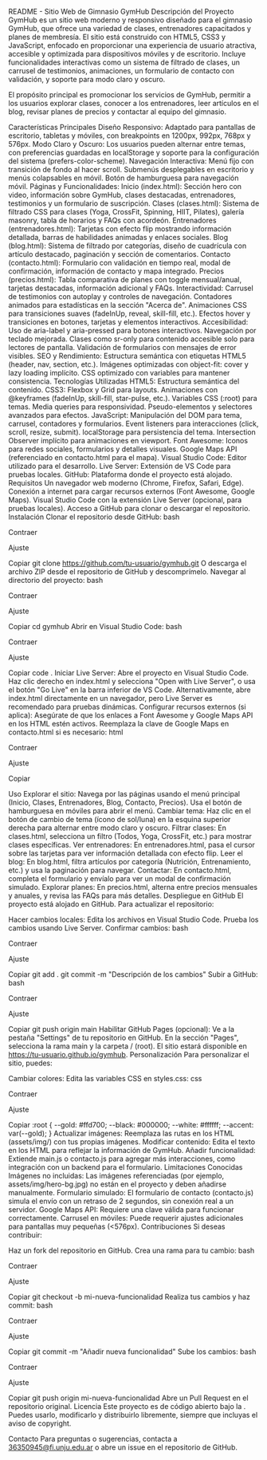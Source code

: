 README - Sitio Web de Gimnasio GymHub
Descripción del Proyecto
GymHub es un sitio web moderno y responsivo diseñado para el gimnasio GymHub, que ofrece una variedad de clases, entrenadores capacitados y planes de membresía. El sitio está construido con HTML5, CSS3 y JavaScript, enfocado en proporcionar una experiencia de usuario atractiva, accesible y optimizada para dispositivos móviles y de escritorio. Incluye funcionalidades interactivas como un sistema de filtrado de clases, un carrusel de testimonios, animaciones, un formulario de contacto con validación, y soporte para modo claro y oscuro.

El propósito principal es promocionar los servicios de GymHub, permitir a los usuarios explorar clases, conocer a los entrenadores, leer artículos en el blog, revisar planes de precios y contactar al equipo del gimnasio.

Características Principales
Diseño Responsivo: Adaptado para pantallas de escritorio, tabletas y móviles, con breakpoints en 1200px, 992px, 768px y 576px.
Modo Claro y Oscuro: Los usuarios pueden alternar entre temas, con preferencias guardadas en localStorage y soporte para la configuración del sistema (prefers-color-scheme).
Navegación Interactiva:
Menú fijo con transición de fondo al hacer scroll.
Submenús desplegables en escritorio y menús colapsables en móvil.
Botón de hamburguesa para navegación móvil.
Páginas y Funcionalidades:
Inicio (index.html): Sección hero con video, información sobre GymHub, clases destacadas, entrenadores, testimonios y un formulario de suscripción.
Clases (clases.html): Sistema de filtrado CSS para clases (Yoga, CrossFit, Spinning, HIIT, Pilates), galería masonry, tabla de horarios y FAQs con acordeón.
Entrenadores (entrenadores.html): Tarjetas con efecto flip mostrando información detallada, barras de habilidades animadas y enlaces sociales.
Blog (blog.html): Sistema de filtrado por categorías, diseño de cuadrícula con artículo destacado, paginación y sección de comentarios.
Contacto (contacto.html): Formulario con validación en tiempo real, modal de confirmación, información de contacto y mapa integrado.
Precios (precios.html): Tabla comparativa de planes con toggle mensual/anual, tarjetas destacadas, información adicional y FAQs.
Interactividad:
Carrusel de testimonios con autoplay y controles de navegación.
Contadores animados para estadísticas en la sección "Acerca de".
Animaciones CSS para transiciones suaves (fadeInUp, reveal, skill-fill, etc.).
Efectos hover y transiciones en botones, tarjetas y elementos interactivos.
Accesibilidad:
Uso de aria-label y aria-pressed para botones interactivos.
Navegación por teclado mejorada.
Clases como sr-only para contenido accesible solo para lectores de pantalla.
Validación de formularios con mensajes de error visibles.
SEO y Rendimiento:
Estructura semántica con etiquetas HTML5 (header, nav, section, etc.).
Imágenes optimizadas con object-fit: cover y lazy loading implícito.
CSS optimizado con variables para mantener consistencia.
Tecnologías Utilizadas
HTML5: Estructura semántica del contenido.
CSS3:
Flexbox y Grid para layouts.
Animaciones con @keyframes (fadeInUp, skill-fill, star-pulse, etc.).
Variables CSS (:root) para temas.
Media queries para responsividad.
Pseudo-elementos y selectores avanzados para efectos.
JavaScript:
Manipulación del DOM para tema, carrusel, contadores y formularios.
Event listeners para interacciones (click, scroll, resize, submit).
localStorage para persistencia del tema.
Intersection Observer implícito para animaciones en viewport.
Font Awesome: Iconos para redes sociales, formularios y detalles visuales.
Google Maps API (referenciado en contacto.html para el mapa).
Visual Studio Code: Editor utilizado para el desarrollo.
Live Server: Extensión de VS Code para pruebas locales.
GitHub: Plataforma donde el proyecto está alojado.
Requisitos
Un navegador web moderno (Chrome, Firefox, Safari, Edge).
Conexión a internet para cargar recursos externos (Font Awesome, Google Maps).
Visual Studio Code con la extensión Live Server (opcional, para pruebas locales).
Acceso a GitHub para clonar o descargar el repositorio.
Instalación
Clonar el repositorio desde GitHub:
bash

Contraer

Ajuste

Copiar
git clone https://github.com/tu-usuario/gymhub.git
O descarga el archivo ZIP desde el repositorio de GitHub y descomprímelo.
Navegar al directorio del proyecto:
bash

Contraer

Ajuste

Copiar
cd gymhub
Abrir en Visual Studio Code:
bash

Contraer

Ajuste

Copiar
code .
Iniciar Live Server:
Abre el proyecto en Visual Studio Code.
Haz clic derecho en index.html y selecciona "Open with Live Server", o usa el botón "Go Live" en la barra inferior de VS Code.
Alternativamente, abre index.html directamente en un navegador, pero Live Server es recomendado para pruebas dinámicas.
Configurar recursos externos (si aplica):
Asegúrate de que los enlaces a Font Awesome y Google Maps API en los HTML estén activos.
Reemplaza la clave de Google Maps en contacto.html si es necesario:
html

Contraer

Ajuste

Copiar
<script async defer src="https://maps.googleapis.com/maps/api/js?key=TU_CLAVE_API"></script>
Uso
Explorar el sitio:
Navega por las páginas usando el menú principal (Inicio, Clases, Entrenadores, Blog, Contacto, Precios).
Usa el botón de hamburguesa en móviles para abrir el menú.
Cambiar tema:
Haz clic en el botón de cambio de tema (ícono de sol/luna) en la esquina superior derecha para alternar entre modo claro y oscuro.
Filtrar clases:
En clases.html, selecciona un filtro (Todos, Yoga, CrossFit, etc.) para mostrar clases específicas.
Ver entrenadores:
En entrenadores.html, pasa el cursor sobre las tarjetas para ver información detallada con efecto flip.
Leer el blog:
En blog.html, filtra artículos por categoría (Nutrición, Entrenamiento, etc.) y usa la paginación para navegar.
Contactar:
En contacto.html, completa el formulario y envíalo para ver un modal de confirmación simulado.
Explorar planes:
En precios.html, alterna entre precios mensuales y anuales, y revisa las FAQs para más detalles.
Despliegue en GitHub
El proyecto está alojado en GitHub. Para actualizar el repositorio:

Hacer cambios locales:
Edita los archivos en Visual Studio Code.
Prueba los cambios usando Live Server.
Confirmar cambios:
bash

Contraer

Ajuste

Copiar
git add .
git commit -m "Descripción de los cambios"
Subir a GitHub:
bash

Contraer

Ajuste

Copiar
git push origin main
Habilitar GitHub Pages (opcional):
Ve a la pestaña "Settings" de tu repositorio en GitHub.
En la sección "Pages", selecciona la rama main y la carpeta / (root).
El sitio estará disponible en https://tu-usuario.github.io/gymhub.
Personalización
Para personalizar el sitio, puedes:

Cambiar colores:
Edita las variables CSS en styles.css:
css

Contraer

Ajuste

Copiar
:root {
  --gold: #ffd700;
  --black: #000000;
  --white: #ffffff;
  --accent: var(--gold);
}
Actualizar imágenes:
Reemplaza las rutas en los HTML (assets/img/) con tus propias imágenes.
Modificar contenido:
Edita el texto en los HTML para reflejar la información de GymHub.
Añadir funcionalidad:
Extiende main.js o contacto.js para agregar más interacciones, como integración con un backend para el formulario.
Limitaciones Conocidas
Imágenes no incluidas: Las imágenes referenciadas (por ejemplo, assets/img/hero-bg.jpg) no están en el proyecto y deben añadirse manualmente.
Formulario simulado: El formulario de contacto (contacto.js) simula el envío con un retraso de 2 segundos, sin conexión real a un servidor.
Google Maps API: Requiere una clave válida para funcionar correctamente.
Carrusel en móviles: Puede requerir ajustes adicionales para pantallas muy pequeñas (<576px).
Contribuciones
Si deseas contribuir:

Haz un fork del repositorio en GitHub.
Crea una rama para tu cambio:
bash

Contraer

Ajuste

Copiar
git checkout -b mi-nueva-funcionalidad
Realiza tus cambios y haz commit:
bash

Contraer

Ajuste

Copiar
git commit -m "Añadir nueva funcionalidad"
Sube los cambios:
bash

Contraer

Ajuste

Copiar
git push origin mi-nueva-funcionalidad
Abre un Pull Request en el repositorio original.
Licencia
Este proyecto es de código abierto bajo la . Puedes usarlo, modificarlo y distribuirlo libremente, siempre que incluyas el aviso de copyright.

Contacto
Para preguntas o sugerencias, contacta a 36350945@fi.unju.edu.ar o abre un issue en el repositorio de GitHub.
